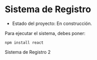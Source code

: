 <h1> Sistema de Registro</h1>

- Estado del proyecto: En construcción.  

Para ejecutar el sistema, debes poner: 

```npm install react```

Sistema de Registro 2 
